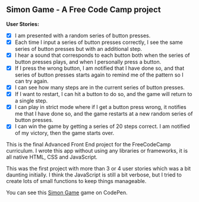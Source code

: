 ## Simon Game -  A Free Code Camp project

**User Stories:**
- [x] I am presented with a random series of button presses.
- [x] Each time I input a series of button presses correctly, I see the same 
series of button presses but with an additional step.
- [x] I hear a sound that corresponds to each button both when the series of 
button presses plays, and when I personally press a button.
- [x] If I press the wrong button, I am notified that I have done so, and that 
series of button presses starts again to remind me of the pattern so I can try 
again.
- [x] I can see how many steps are in the current series of button presses.
- [x] If I want to restart, I can hit a button to do so, and the game will 
return to a single step.
- [x] I can play in strict mode where if I get a button press wrong, it 
notifies me that I have done so, and the game restarts at a new random series 
of button presses.
- [x] I can win the game by getting a series of 20 steps correct. I am notified 
of my victory, then the game starts over.

This is the final Advanced Front End project for the FreeCodeCamp curriculum. I 
wrote this app without using any libraries or frameworks, it is all native HTML,
 CSS and JavaScript. 

This was the first project with more than 3 or 4 user stories which was a bit daunting initially. I think the JavaScript is still a bit verbose, but I tried to create lots of small functions to keep things manageable. 

You can see this [Simon Game](https://codepen.io/Pagey/pen/rvKrbq) game on 
CodePen.